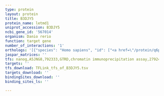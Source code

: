 ```yaml
---
type: protein
layout: protein
title: B3DJY5
protein_name: letmd1
uniprot_accession: B3DJY5
ncbi_gene_id: '567014'
organism: Danio rerio
function: target gene
number_of_interactions: '1'
orthologs: '[{"species": "Homo sapiens", "id": ["<a href=\"/protein/q6p1q0\">Q6P1Q0</a>"]}, {"species": "Mus musculus", "id": ["<a href=\"/protein/q924l1\">Q924L1</a>"]}, {"species": "Rattus norvegicus", "id": ["<a href=\"/protein/b0k026\">B0K026</a>"]}, {"species": "Drosophila melanogaster", "id": ["M9PF10"]}]'
jaspar_matrices: ''
tfs: nanog,A5JNG8,792333,GTRD,chromatin immunoprecipitation assay,27924024%5Buid%5D,No
targets: ''
tfs_download: TFLink_tfs_of_B3DJY5.tsv
targets_download: ''
bindingSites_download: ''
binding_sites_ls: ''

---
```

